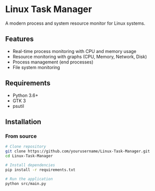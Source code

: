 # Linux Task Manager

A modern process and system resource monitor for Linux systems.

## Features
- Real-time process monitoring with CPU and memory usage
- Resource monitoring with graphs (CPU, Memory, Network, Disk)
- Process management (end processes)
- File system monitoring

## Requirements
- Python 3.6+
- GTK 3
- psutil

## Installation

### From source
```bash
# Clone repository
git clone https://github.com/yourusername/Linux-Task-Manager.git
cd Linux-Task-Manager

# Install dependencies
pip install -r requirements.txt

# Run the application
python src/main.py

